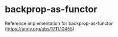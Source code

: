 # backprop-as-functor
Reference implementation for backprop-as-functor (https://arxiv.org/abs/1711.10455)

